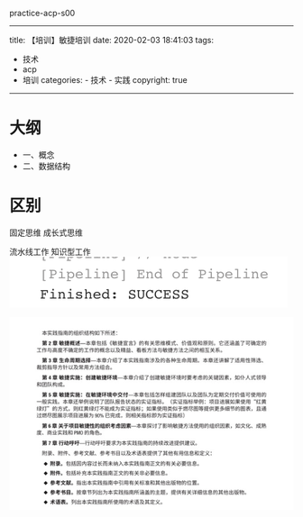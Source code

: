 practice-acp-s00

---
title:  【培训】敏捷培训
date: 2020-02-03 18:41:03
tags: 
   - 技术 
   - acp 
   - 培训
categories:
    - 技术
    - 实践
copyright: true
---
# 大纲
* 一、概念
* 二、数据结构


# 区别
固定思维
成长式思维

流水线工作
知识型工作
![641580721362_.pi](https://raw.githubusercontent.com/wwb19/picrepos/master/20200203182110.jpg)


![](https://raw.githubusercontent.com/wwb19/picrepos/master/20200203182122.jpg)


